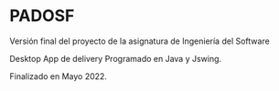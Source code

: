 # PADOSF
Versión final del proyecto de la asignatura de Ingeniería del Software

Desktop App de delivery Programado en Java y Jswing.


Finalizado en Mayo 2022.
